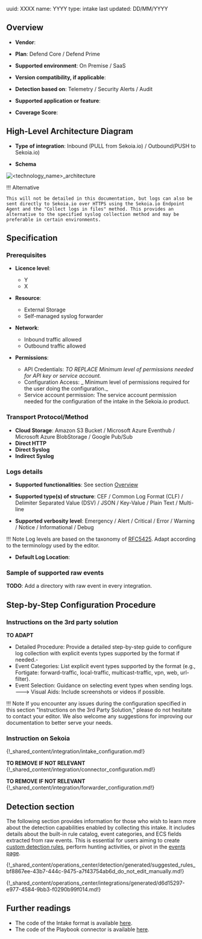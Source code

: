 uuid: XXXX
name: YYYY
type: intake
last updated: DD/MM/YYYY

## Overview

- **Vendor**:
- **Plan**: Defend Core / Defend Prime
- **Supported environment**: On Premise / SaaS
- **Version compatibility, if applicable**:

- **Detection based on**: Telemetry / Security Alerts / Audit
- **Supported application or feature**:
- **Coverage Score**:

## High-Level Architecture Diagram

- **Type of integration**: Inbound (PULL from Sekoia.io) / Outbound(PUSH to Sekoia.io)

- **Schema**

![<technology_name>_architecture](/assets/integration/<technology_name>_architecture.png)

!!! Alternative

    This will not be detailed in this documentation, but logs can also be sent directly to Sekoia.io over HTTPS using the Sekoia.io Endpoint Agent and the "Collect logs in files" method. This provides an alternative to the specified syslog collection method and may be preferable in certain environments.

## Specification

### Prerequisites

- **Licence level**:
    - Y
    - X

- **Resource**:
    - External Storage
    - Self-managed syslog forwarder

- **Network**:
    - Inbound traffic allowed
    - Outbound traffic allowed

- **Permissions**:
    - API Credentials: _TO REPLACE Minimum level of permissions needed for API key or service account._
    - Configuration Access:  _ Minimum level of permissions required for the user doing the configuration._
    - Service account permission: The service account permission needed for the configuration of the intake in the Sekoia.io product.

### Transport Protocol/Method

- **Cloud Storage**: Amazon S3 Bucket / Microsoft Azure Eventhub / Microsoft Azure BlobStorage / Google Pub/Sub
- **Direct HTTP**
- **Direct Syslog**
- **Indirect Syslog**

### Logs details

- **Supported functionalities**: See section [Overview](#overview)
- **Supported type(s) of structure**: CEF / Common Log Format (CLF) / Delimiter Separated Value (DSV) / JSON / Key-Value / Plain Text / Multi-line

- **Supported verbosity level**: Emergency / Alert / Critical / Error / Warning / Notice / Informational / Debug

!!! Note
    Log levels are based on the taxonomy of [RFC5425](https://datatracker.ietf.org/doc/html/rfc5424). Adapt according to the terminology used by the editor.

- **Default Log Location**:

### Sample of supported raw events

**TODO**: Add a directory with raw event in every integration.

## Step-by-Step Configuration Procedure

### Instructions on the 3rd party solution

__TO ADAPT__
- Detailed Procedure: Provide a detailed step-by-step guide to configure log collection with explicit events types supported by the format if needed.-
- Event Categories: List explicit event types supported by the format (e.g., Fortigate: forward-traffic, local-traffic, multicast-traffic, vpn, web, url-filter).
- Event Selection: Guidance on selecting event types when sending logs.
---> Visual Aids: Include screenshots or videos if possible.

!!! Note
    If you encounter any issues during the configuration specified in this section "Instructions on the 3rd Party Solution," please do not hesitate to contact your editor. We also welcome any suggestions for improving our documentation to better serve your needs.

### Instruction on Sekoia

{!_shared_content/integration/intake_configuration.md!}

__TO REMOVE IF NOT RELEVANT__
{!_shared_content/integration/connector_configuration.md!}

__TO REMOVE IF NOT RELEVANT__
{!_shared_content/integration/forwarder_configuration.md!}

## Detection section

The following section provides information for those who wish to learn more about the detection capabilities enabled by collecting this intake. It includes details about the built-in rule catalog, event categories, and ECS fields extracted from raw events. This is essential for users aiming to create [custom detection rules](/docs/xdr/features/detect/sigma.md), perform hunting activities, or pivot in the [events page](/docs/xdr/features/investigate/events.md).

{!_shared_content/operations_center/detection/generated/suggested_rules_bf8867ee-43b7-444c-9475-a7f43754ab6d_do_not_edit_manually.md!}

{!_shared_content/operations_center/integrations/generated/d6d15297-e977-4584-9bb3-f0290b99f014.md!}

## Further readings

- The code of the Intake format is available [here](https://github.com/SEKOIA-IO/intake-formats/tree/main/__CHANGE_ME__).
- The code of the Playbook connector is available [here](https://github.com/SEKOIA-IO/automation-library/tree/main/__CHANGE_ME__).
